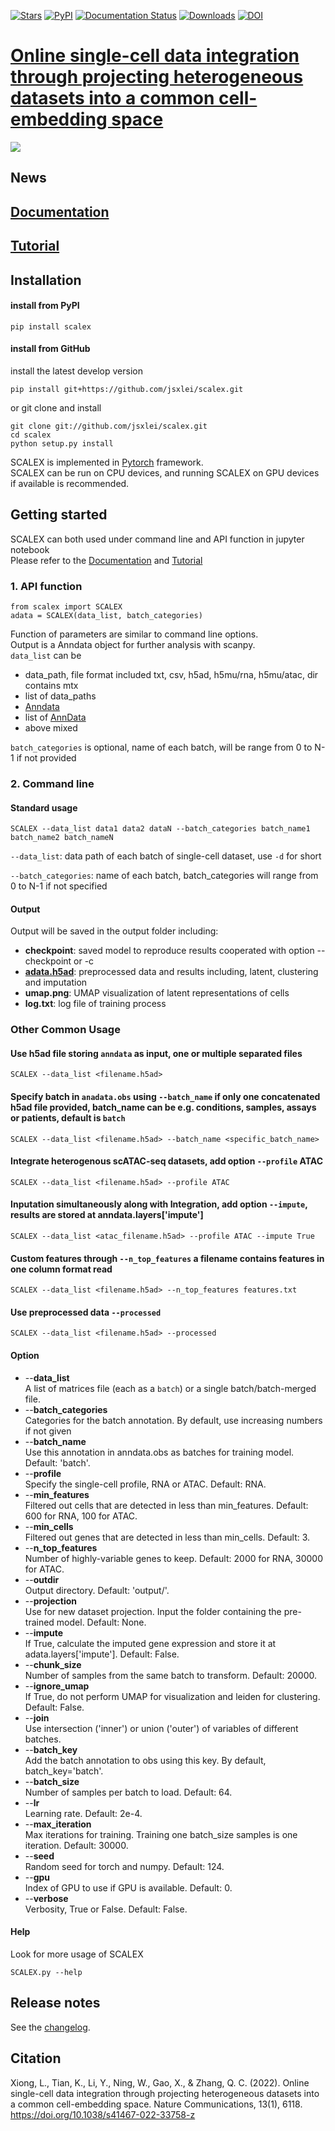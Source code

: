 [![Stars](https://img.shields.io/github/stars/jsxlei/scalex?logo=GitHub&color=yellow)](https://github.com/jsxlei/scalex/stargazers)
[![PyPI](https://img.shields.io/pypi/v/scalex.svg)](https://pypi.org/project/scalex)
[![Documentation Status](https://readthedocs.org/projects/scalex/badge/?version=latest)](https://scalex.readthedocs.io/en/latest/?badge=stable)
[![Downloads](https://pepy.tech/badge/scalex)](https://pepy.tech/project/scalex)
[![DOI](https://zenodo.org/badge/345941713.svg)](https://zenodo.org/badge/latestdoi/345941713)
# [Online single-cell data integration through projecting heterogeneous datasets into a common cell-embedding space](https://www.nature.com/articles/s41467-022-33758-z)

![](docs/source/_static/img/scalex.jpg)


## News

## [Documentation](https://scalex.readthedocs.io/en/latest/index.html) 
## [Tutorial](https://scalex.readthedocs.io/en/latest/tutorial/index.html) 
## Installation  	
#### install from PyPI

    pip install scalex
    
#### install from GitHub
install the latest develop version

    pip install git+https://github.com/jsxlei/scalex.git

or git clone and install

    git clone git://github.com/jsxlei/scalex.git
    cd scalex
    python setup.py install
    
SCALEX is implemented in [Pytorch](https://pytorch.org/) framework.  
SCALEX can be run on CPU devices, and running SCALEX on GPU devices if available is recommended.   

## Getting started

SCALEX can both used under command line and API function in jupyter notebook   
Please refer to the [Documentation](https://readthedocs.org/projects/scalex/badge/?version=latest) and [Tutorial](https://scalex.readthedocs.io/en/latest/tutorial/index.html)


### 1. API function

    from scalex import SCALEX
    adata = SCALEX(data_list, batch_categories)
    
Function of parameters are similar to command line options.  
Output is a Anndata object for further analysis with scanpy.  
`data_list` can be 
* data_path, file format included txt, csv, h5ad, h5mu/rna, h5mu/atac, dir contains mtx
* list of data_paths
* [Anndata]((https://anndata.readthedocs.io/en/stable/anndata.AnnData.html#anndata.AnnData))
* list of [AnnData]((https://anndata.readthedocs.io/en/stable/anndata.AnnData.html#anndata.AnnData))
* above mixed

`batch_categories` is optional, name of each batch, will be range from 0 to N-1 if not provided

### 2. Command line
#### Standard usage


    SCALEX --data_list data1 data2 dataN --batch_categories batch_name1 batch_name2 batch_nameN 
    
    
`--data_list`: data path of each batch of single-cell dataset, use `-d` for short

`--batch_categories`: name of each batch, batch_categories will range from 0 to N-1 if not specified

    
#### Output
Output will be saved in the output folder including:
* **checkpoint**:  saved model to reproduce results cooperated with option --checkpoint or -c
* **[adata.h5ad](https://anndata.readthedocs.io/en/stable/anndata.AnnData.html#anndata.AnnData)**:  preprocessed data and results including, latent, clustering and imputation
* **umap.png**:  UMAP visualization of latent representations of cells 
* **log.txt**:  log file of training process

### Other Common Usage
#### Use h5ad file storing `anndata` as input, one or multiple separated files

    SCALEX --data_list <filename.h5ad>

#### Specify batch in `anadata.obs` using `--batch_name` if only one concatenated h5ad file provided, batch_name can be e.g. conditions, samples, assays or patients, default is `batch`

    SCALEX --data_list <filename.h5ad> --batch_name <specific_batch_name>
    
    
#### Integrate heterogenous scATAC-seq datasets, add option `--profile` ATAC
        
    SCALEX --data_list <filename.h5ad> --profile ATAC
    
#### Inputation simultaneously along with Integration, add option `--impute`, results are stored at anndata.layers['impute']

    SCALEX --data_list <atac_filename.h5ad> --profile ATAC --impute True
    
    
#### Custom features through `--n_top_features` a filename contains features in one column format read

    SCALEX --data_list <filename.h5ad> --n_top_features features.txt
    
#### Use preprocessed data `--processed`

    SCALEX --data_list <filename.h5ad> --processed

#### Option

* --**data_list**  
        A list of matrices file (each as a `batch`) or a single batch/batch-merged file.
* --**batch_categories**  
        Categories for the batch annotation. By default, use increasing numbers if not given
* --**batch_name**  
        Use this annotation in anndata.obs as batches for training model. Default: 'batch'.
* --**profile**  
        Specify the single-cell profile, RNA or ATAC. Default: RNA.
* --**min_features**  
        Filtered out cells that are detected in less than min_features. Default: 600 for RNA, 100 for ATAC.
* --**min_cells**  
        Filtered out genes that are detected in less than min_cells. Default: 3.
* --**n_top_features**  
        Number of highly-variable genes to keep. Default: 2000 for RNA, 30000 for ATAC.
* --**outdir**  
        Output directory. Default: 'output/'.
* --**projection**  
        Use for new dataset projection. Input the folder containing the pre-trained model. Default: None. 
* --**impute**  
        If True, calculate the imputed gene expression and store it at adata.layers['impute']. Default: False.
* --**chunk_size**  
        Number of samples from the same batch to transform. Default: 20000.
* --**ignore_umap**  
        If True, do not perform UMAP for visualization and leiden for clustering. Default: False.
* --**join**  
        Use intersection ('inner') or union ('outer') of variables of different batches. 
* --**batch_key**  
        Add the batch annotation to obs using this key. By default, batch_key='batch'.
* --**batch_size**  
        Number of samples per batch to load. Default: 64.
* --**lr**  
        Learning rate. Default: 2e-4.
* --**max_iteration**  
        Max iterations for training. Training one batch_size samples is one iteration. Default: 30000.
* --**seed**  
        Random seed for torch and numpy. Default: 124.
* --**gpu**  
        Index of GPU to use if GPU is available. Default: 0.
* --**verbose**  
        Verbosity, True or False. Default: False.
    

	
    
#### Help
Look for more usage of SCALEX

	SCALEX.py --help 
    
    
## Release notes

See the [changelog](https://github.com/jsxlei/SCALEX/CHANGELOG.md).  


## Citation

Xiong, L., Tian, K., Li, Y., Ning, W., Gao, X., & Zhang, Q. C. (2022). Online single-cell data integration through projecting heterogeneous datasets into a common cell-embedding space. Nature Communications, 13(1), 6118. https://doi.org/10.1038/s41467-022-33758-z

    